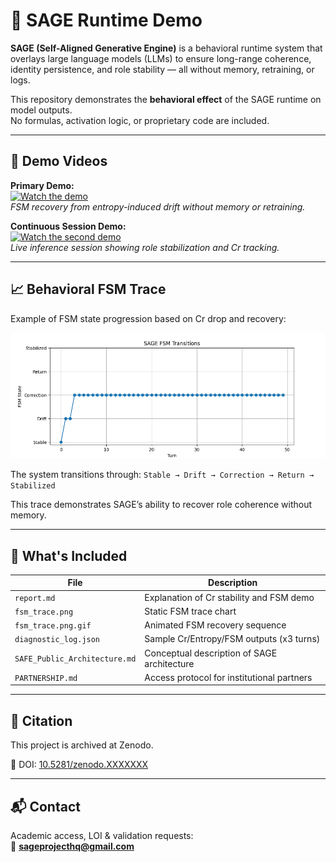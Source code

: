 # 🧠 SAGE Runtime Demo

**SAGE (Self-Aligned Generative Engine)** is a behavioral runtime system that overlays large language models (LLMs) to ensure long-range coherence, identity persistence, and role stability — all without memory, retraining, or logs.

This repository demonstrates the **behavioral effect** of the SAGE runtime on model outputs.  
No formulas, activation logic, or proprietary code are included.

---

## 🎥 Demo Videos

**Primary Demo:**  
[![Watch the demo](https://img.youtube.com/vi/rVZyWMBYRCw/0.jpg)](https://www.youtube.com/watch?v=rVZyWMBYRCw)  
*FSM recovery from entropy-induced drift without memory or retraining.*

**Continuous Session Demo:**  
[![Watch the second demo](https://img.youtube.com/vi/O41NeEzYY_c/0.jpg)](https://www.youtube.com/watch?v=O41NeEzYY_c)  
*Live inference session showing role stabilization and Cr tracking.*

---

## 📈 Behavioral FSM Trace

Example of FSM state progression based on Cr drop and recovery:

![FSM Trace](demo/fsm_trace.png)

The system transitions through: `Stable → Drift → Correction → Return → Stabilized`

This trace demonstrates SAGE’s ability to recover role coherence without memory.

---

## 🧪 What's Included

| File                      | Description                                 |
|---------------------------|---------------------------------------------|
| `report.md`              | Explanation of Cr stability and FSM demo    |
| `fsm_trace.png`          | Static FSM trace chart                      |
| `fsm_trace.png.gif`      | Animated FSM recovery sequence              |
| `diagnostic_log.json`    | Sample Cr/Entropy/FSM outputs (x3 turns)    |
| `SAFE_Public_Architecture.md` | Conceptual description of SAGE architecture |
| `PARTNERSHIP.md`         | Access protocol for institutional partners  |

---

## 📄 Citation

This project is archived at Zenodo.

📌 DOI: [10.5281/zenodo.XXXXXXX](https://doi.org/10.5281/zenodo.XXXXXXX)

---

## 📬 Contact

Academic access, LOI & validation requests:  
📧 **sageprojecthq@gmail.com**
